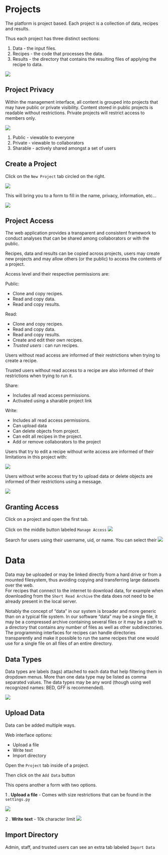 
# Projects

The platform is project based. Each project is a collection of data, recipes and results.

Thus each project has three distinct sections:

1. Data - the input files.
2. Recipes - the code that processes the data.
3. Results - the directory that contains the resulting files of applying the recipe to data.

![](images/project-info-view.png)

## Project Privacy

Within the management interface, all content is grouped into projects that may have public or private visibility. 
Content stored in public projects is readable without restrictions. 
Private projects will restrict access to members only.


![](images/project-privacy-label.png)

1.  Public - viewable to everyone
2.  Private - viewable to collaborators
3.  Sharable - actively shared amongst a set of users


## Create a Project

Click on the `New Project` tab circled on the right. 

![](images/new-project.png)

This will bring you to a form to fill in the name, privacy, information, etc...

![](images/project-create-form.png)

## Project Access


The web application provides a transparent and consistent framework to conduct analyses that can be shared among collaborators or with the public.

Recipes, data and results can be copied across projects, users may create new projects and may allow others (or the public) to access the contents of a project. 

Access level and their respective permissions are:

Public:
- Clone and copy recipes.
- Read and copy data.
- Read and copy results.


Read:

- Clone and copy recipes.
- Read and copy data.
- Read and copy results.
- Create and edit their own recipes.
- _Trusted users_ : can run recipes.

Users without read access are informed of their restrictions when trying to create a recipe.


Trusted users without read access to a recipe are also informed of their restrictions when trying to run it.
 

Share:

- Includes all read access permissions.
- Activated using a sharable project link

Write:

- Includes all read access permissions.
- Can upload data 
- Can delete objects from project.
- Can edit all recipes in the project.
- Add or remove collaborators to the project 


Users that try to edit a recipe without write access are informed of their limitations in this project with:

![](images/project-recipe-write-msg.png)

Users without write access that try to upload data or delete objects are informed of their restrictions using a message.

![](images/project-write-msg.png) 
 


## Granting Access

Click on a project and open the first tab. 

Click on the middle button labeled `Manage Access` 
![](images/manage-access-button.png)


Search for users using their username, uid, or name. You can select their 
![](images/results.png)


# Data

Data may be uploaded or may be linked directly from a hard drive or from a mounted filesystem, thus avoiding copying and transferring large datasets over the web.  
For recipes that connect to the internet to download data, for example when downloading from the `Short Read Archive` the data does not need to be already present in the local server.

Notably the concept of “data” in our system is broader and more generic than on a typical file system. 
In our software “data” may be a single file, it may be a compressed archive containing several files or it may be a path to a directory that contains any number of files as well as other subdirectories. 
The programming interfaces for recipes can handle directories transparently and make it possible to run the same recipes that one would use for a single file on all files of an entire directory. 


## Data Types

Data types are labels (tags) attached to each data that help filtering them in dropdown menus. More than one data type may be listed as comma separated values.
The data types may be any word (though using well recognized names: BED, GFF is recommended).

![](images/data-type.png)


## Upload Data

Data can be added multiple ways.

Web interface options:
  - Upload a file
  - Write text
  - Import directory
  

Open the `Project` tab inside of a project. 

Then click on the `Add Data` button

This opens another a form with two options.


1 . **Upload a file** -  Comes with size restrictions that can be found in the `settings.py` 

![](images/upload.png)


2 .  **Write text** - 10k character limit 
![](images/write.png)
    

## Import Directory

Admin, staff, and trusted users can see an extra tab labeled `Import Data`
















